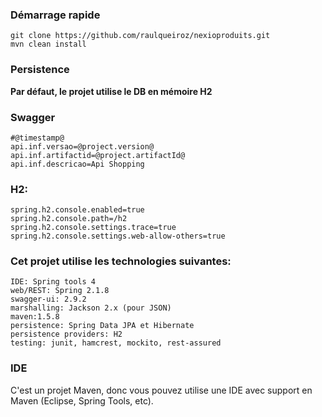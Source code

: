  ### Démarrage rapide ###
    git clone https://github.com/raulqueiroz/nexioproduits.git
    mvn clean install
    
### Persistence ###
__Par défaut, le projet utilise le DB en mémoire H2__

### Swagger ###
    #@timestamp@
    api.inf.versao=@project.version@
    api.inf.artifactid=@project.artifactId@
    api.inf.descricao=Api Shopping
   
### H2: ###
    spring.h2.console.enabled=true
    spring.h2.console.path=/h2
    spring.h2.console.settings.trace=true
    spring.h2.console.settings.web-allow-others=true
    
### Cet projet utilise les technologies suivantes: ###
    IDE: Spring tools 4
    web/REST: Spring 2.1.8
    swagger-ui: 2.9.2
    marshalling: Jackson 2.x (pour JSON) 
    maven:1.5.8
    persistence: Spring Data JPA et Hibernate
    persistence providers: H2
    testing: junit, hamcrest, mockito, rest-assured

### IDE ###

C'est un projet Maven, donc vous pouvez utilise une  IDE avec support en Maven (Eclipse, Spring Tools, etc).